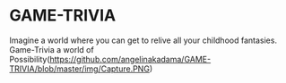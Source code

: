 # GAME-TRIVIA
Imagine a world where you can get to relive all your childhood fantasies. 
Game-Trivia a world of Possibility(https://github.com/angelinakadama/GAME-TRIVIA/blob/master/img/Capture.PNG)
